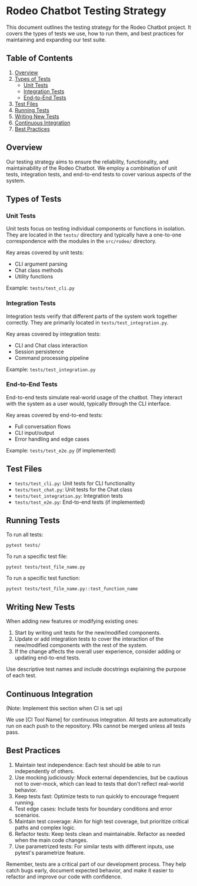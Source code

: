 # Rodeo Chatbot Testing Strategy

This document outlines the testing strategy for the Rodeo Chatbot project. It covers the types of tests we use, how to run them, and best practices for maintaining and expanding our test suite.

## Table of Contents

1. [Overview](#overview)
2. [Types of Tests](#types-of-tests)
   - [Unit Tests](#unit-tests)
   - [Integration Tests](#integration-tests)
   - [End-to-End Tests](#end-to-end-tests)
3. [Test Files](#test-files)
4. [Running Tests](#running-tests)
5. [Writing New Tests](#writing-new-tests)
6. [Continuous Integration](#continuous-integration)
7. [Best Practices](#best-practices)

## Overview

Our testing strategy aims to ensure the reliability, functionality, and maintainability of the Rodeo Chatbot. We employ a combination of unit tests, integration tests, and end-to-end tests to cover various aspects of the system.

## Types of Tests

### Unit Tests

Unit tests focus on testing individual components or functions in isolation. They are located in the `tests/` directory and typically have a one-to-one correspondence with the modules in the `src/rodeo/` directory.

Key areas covered by unit tests:
- CLI argument parsing
- Chat class methods
- Utility functions

Example: `tests/test_cli.py`

### Integration Tests

Integration tests verify that different parts of the system work together correctly. They are primarily located in `tests/test_integration.py`.

Key areas covered by integration tests:
- CLI and Chat class interaction
- Session persistence
- Command processing pipeline

Example: `tests/test_integration.py`

### End-to-End Tests

End-to-end tests simulate real-world usage of the chatbot. They interact with the system as a user would, typically through the CLI interface.

Key areas covered by end-to-end tests:
- Full conversation flows
- CLI input/output
- Error handling and edge cases

Example: `tests/test_e2e.py` (if implemented)

## Test Files

- `tests/test_cli.py`: Unit tests for CLI functionality
- `tests/test_chat.py`: Unit tests for the Chat class
- `tests/test_integration.py`: Integration tests
- `tests/test_e2e.py`: End-to-end tests (if implemented)

## Running Tests

To run all tests:

```
pytest tests/
```

To run a specific test file:

```
pytest tests/test_file_name.py
```

To run a specific test function:

```
pytest tests/test_file_name.py::test_function_name
```

## Writing New Tests

When adding new features or modifying existing ones:

1. Start by writing unit tests for the new/modified components.
2. Update or add integration tests to cover the interaction of the new/modified components with the rest of the system.
3. If the change affects the overall user experience, consider adding or updating end-to-end tests.

Use descriptive test names and include docstrings explaining the purpose of each test.

## Continuous Integration

(Note: Implement this section when CI is set up)

We use [CI Tool Name] for continuous integration. All tests are automatically run on each push to the repository. PRs cannot be merged unless all tests pass.

## Best Practices

1. Maintain test independence: Each test should be able to run independently of others.
2. Use mocking judiciously: Mock external dependencies, but be cautious not to over-mock, which can lead to tests that don't reflect real-world behavior.
3. Keep tests fast: Optimize tests to run quickly to encourage frequent running.
4. Test edge cases: Include tests for boundary conditions and error scenarios.
5. Maintain test coverage: Aim for high test coverage, but prioritize critical paths and complex logic.
6. Refactor tests: Keep tests clean and maintainable. Refactor as needed when the main code changes.
7. Use parametrized tests: For similar tests with different inputs, use pytest's parametrize feature.

Remember, tests are a critical part of our development process. They help catch bugs early, document expected behavior, and make it easier to refactor and improve our code with confidence.
